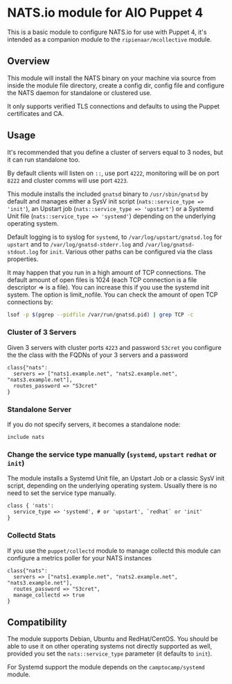 # NATS.io module for AIO Puppet 4

This is a basic module to configure NATS.io for use with Puppet 4, it's intended as
a companion module to the `ripienaar/mcollective` module.

## Overview

This module will install the NATS binary on your machine via source from inside the
module file directory, create a config dir, config file and configure the NATS daemon
for standalone or clustered use.

It only supports verified TLS connections and defaults to using the Puppet certificates and CA.

## Usage

It's recommended that you define a cluster of servers equal to 3 nodes, but it can run
standalone too.

By default clients will listen on `::`, use port `4222`, monitoring will be on port `8222` and
cluster comms will use port `4223`.

This module installs the included `gnatsd` binary to `/usr/sbin/gnatsd` by
default and manages either a SysV init script (`nats::service_type =>
'init'`), an Upstart job (`nats::service_type => 'upstart'`) or a Systemd
Unit file (`nats::service_type => 'systemd'`) depending on the underlying
operating system.

Default logging is to syslog for `systemd`, to `/var/log/upstart/gnatsd.log` for
`upstart` and to `/var/log/gnatsd-stderr.log` and `/var/log/gnatsd-stdout.log`
for `init`. Various other paths can be configured via the class properties.

It may happen that you run in a high amount of TCP connections. The default
amount of open files is 1024 (each TCP connection is a file descriptor => is a
file). You can increase this if you use the systemd init system. The option is
limit\_nofile. You can check the amount of open TCP connections by:

```bash
lsof -p $(pgrep --pidfile /var/run/gnatsd.pid) | grep TCP -c
```

### Cluster of 3 Servers

Given 3 servers with cluster ports `4223` and password `S3cret` you configure the the
class with the FQDNs of your 3 servers and a password

```puppet
class{"nats":
  servers => ["nats1.example.net", "nats2.example.net", "nats3.example.net"],
  routes_password => "S3cret"
}
```

### Standalone Server

If you do not specify servers, it becomes a standalone node:

```puppet
include nats
```

### Change the service type manually (`systemd`, `upstart` `redhat` or `init`)

The module installs a Systemd Unit file, an Upstart Job or a classic SysV init
script, depending on the underlying operating system. Usually there is no need
to set the service type manually.

```puppet
class { 'nats':
  service_type => 'systemd', # or 'upstart', `redhat` or 'init'
}
```

### Collectd Stats

If you use the `puppet/collectd` module to manage collectd this module can configure a metrics
poller for your NATS instances

```puppet
class{"nats":
  servers => ["nats1.example.net", "nats2.example.net", "nats3.example.net"],
  routes_password => "S3cret",
  manage_collectd => true
}
```

## Compatibility

The module supports Debian, Ubuntu and RedHat/CentOS. You should be able to use
it on other operating systems not directly supported as well, provided you set
the `nats::service_type` parameter (it defaults to `init`).

For Systemd support the module depends on the `camptocamp/systemd` module.
